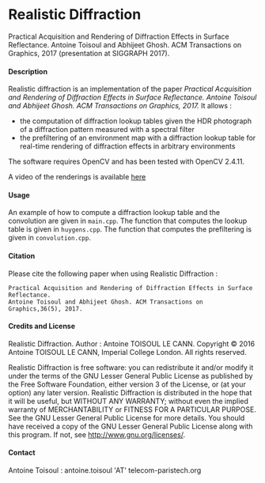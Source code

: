 # Realistic Diffraction

Practical Acquisition and Rendering of Diffraction Effects in Surface Reflectance. Antoine Toisoul and Abhijeet Ghosh. ACM Transactions on Graphics, 2017 (presentation at SIGGRAPH 2017).

#### Description

Realistic diffraction is an implementation of the paper *Practical Acquisition and Rendering of Diffraction Effects in Surface Reflectance. Antoine Toisoul and Abhijeet Ghosh. ACM Transactions on Graphics, 2017.* 
It allows : 
* the computation of diffraction lookup tables given the HDR photograph of a diffraction pattern measured with a spectral filter
* the prefiltering of an environment map with a diffraction lookup table for real-time rendering of diffraction effects in arbitrary environments

The software requires OpenCV and has been tested with OpenCV 2.4.11.

A video of the renderings is available [here](https://www.youtube.com/watch?v=DNOej4KgtJY)

#### Usage

An example of how to compute a diffraction lookup table and the convolution are given in `main.cpp`. The function that computes the lookup table is given in `huygens.cpp`. The function that computes the prefiltering is given in `convolution.cpp`.

#### Citation

Please cite the following paper when using Realistic Diffraction :

    Practical Acquisition and Rendering of Diffraction Effects in Surface Reflectance. 
    Antoine Toisoul and Abhijeet Ghosh. ACM Transactions on Graphics,36(5), 2017.

#### Credits and License

Realistic Diffraction. Author : Antoine TOISOUL LE CANN. Copyright © 2016 Antoine TOISOUL LE CANN, Imperial College London. All rights reserved.

Realistic Diffraction is free software: you can redistribute it and/or modify it under the terms of the GNU Lesser General Public License as published by the Free Software Foundation, either version 3 of the License, or (at your option) any later version. Realistic Diffraction is distributed in the hope that it will be useful, but WITHOUT ANY WARRANTY; without even the implied warranty of MERCHANTABILITY or FITNESS FOR A PARTICULAR PURPOSE. See the GNU Lesser General Public License for more details. You should have received a copy of the GNU Lesser General Public License along with this program. If not, see http://www.gnu.org/licenses/.

#### Contact

Antoine Toisoul : antoine.toisoul 'AT' telecom-paristech.org
